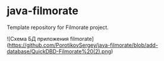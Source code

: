# java-filmorate
Template repository for Filmorate project.

![Схема БД приложения filmorate] (https://github.com/PorotikovSergey/java-filmorate/blob/add-database/QuickDBD-Filmorate%20(2).png)
